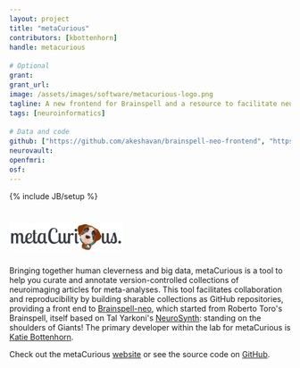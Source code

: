 ```yaml
---
layout: project
title: "metaCurious"
contributors: [kbottenhorn]
handle: metacurious

# Optional
grant:
grant_url:
image: /assets/images/software/metacurious-logo.png
tagline: A new frontend for Brainspell and a resource to facilitate neuroimaging meta-analysis.
tags: [neuroinformatics]

# Data and code
github: ["https://github.com/akeshavan/brainspell-neo-frontend", "https://github.com/OpenNeuroLab/brainspell-neo"]
neurovault:
openfmri:
osf:
---
```

{% include JB/setup %}

# <img src="/assets/images/software/metacurious-banner.png" width="40%">
Bringing together human cleverness and big data, metaCurious is a tool to help you curate and annotate version-controlled collections of neuroimaging articles for meta-analyses. This tool facilitates collaboration and reproducibility by building sharable collections as GitHub repositories, providing a front end to [Brainspell-neo](https://brainspell.herokuapp.com), which started from Roberto Toro's Brainspell, itself based on Tal Yarkoni's [NeuroSynth](http://neurosynth.org): standing on the shoulders of Giants! The primary developer within the lab for metaCurious is [Katie Bottenhorn](/team/bottenhorn-katherine).

Check out the metaCurious [website](https://metacurious.org/) or see the source code on [GitHub](https://github.com/akeshavan/brainspell-neo-frontend).
